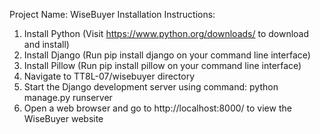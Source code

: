 Project Name: WiseBuyer
Installation Instructions:
1. Install Python (Visit https://www.python.org/downloads/ to download and install)
2. Install Django (Run pip install django on your command line interface)
3. Install Pillow (Run pip install pillow on your command line interface)
4. Navigate to TT8L-07/wisebuyer directory
5. Start the Django development server using command: python manage.py runserver
6. Open a web browser and go to http://localhost:8000/ to view the WiseBuyer website
